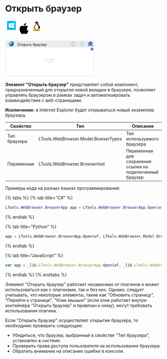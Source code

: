 # Открыть браузер

![](<../../../.gitbook/assets/image (100) (1) (1) (1) (1) (1) (1) (1) (1) (33).png>)

![](<../../../.gitbook/assets/image (293).png>)

**Элемент "Открыть браузер"** представляет собой компонент, предназначенный для открытия новой вкладки в браузере, позволяет управлять браузером в рамках задач и автоматизировать взаимодействие с веб-страницами.

**Исключение:** в Internet Explorer будет открываться новый экземпляр браузера.

| Свойство     | Тип                                 | Описание                                                 |
| ------------ | ----------------------------------- | -------------------------------------------------------- |
| Тип браузера | LTools.WebBrowser.Model.BowserTypes | Тип используемого браузера                               |
| Переменная   | LTools.WebBrowser.BrowserInst       | Переменная для сохранения ссылки на подключенный браузер |

Примеры кода на разных языках программирования:

{% tabs %}
{% tab title="C#" %}
```csharp
LTools.WebBrowser.BrowserApp app = LTools.WebBrowser.BrowserApp.Open(wf, LTools.WebBrowser.Model.BrowserTypes.IE);
```
{% endtab %}

{% tab title="Python" %}
```python
app = LTools.WebBrowser.BrowserApp.Open(wf, LTools.WebBrowser.Model.BrowserTypes.IE)
```
{% endtab %}

{% tab title="JavaScript" %}
```javascript
var app = _lib.LTools.WebBrowser.BrowserApp.Open(wf, _lib.LTools.WebBrowser.Model.BrowserTypes.IE);
```
{% endtab %}
{% endtabs %}



Элемент "Открыть браузер" работает независимо от плагинов и может использоваться как с плагинами, так и без них. Однако, следует учитывать, что некоторые элементы, такие как "Обновить страницу", "Перейти к странице", "Клик мышью" (если клик работает внутри контейнера "Открыть браузер" и привязан к нему), могут требовать использования плагина.

Если "Открыть браузер" осуществляет открытие браузера, то необходимо проверить следующее:

- Убедиться, что браузер, выбранный в свойстве "Тип браузера", установлен в системе.
- Проверить права доступа пользователя на использование браузера.
- Обратить внимание на описание ошибки в консоли.
